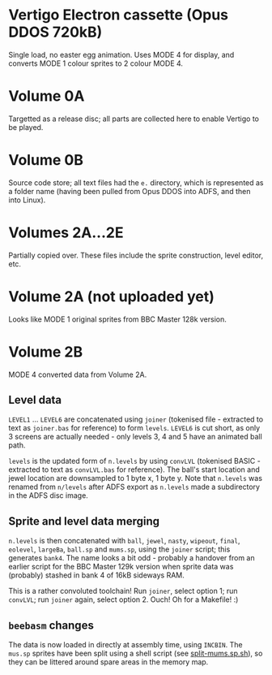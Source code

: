 # Vertigo Electron cassette (Opus DDOS 720kB)

Single load, no easter egg animation.
Uses MODE 4 for display, and converts MODE 1 colour sprites to 2 colour MODE 4.

# Volume 0A
Targetted as a release disc; all parts are collected here to enable Vertigo to be played.

# Volume 0B
Source code store; all text files had the `e.` directory, which is represented as a folder name (having been pulled from Opus DDOS into ADFS, and then into Linux).

# Volumes 2A...2E
Partially copied over. These files include the sprite construction, level editor, etc.

# Volume 2A (not uploaded yet)

Looks like MODE 1 original sprites from BBC Master 128k version.

# Volume 2B

MODE 4 converted data from Volume 2A.

## Level data
`LEVEL1` ... `LEVEL6` are concatenated using `joiner` (tokenised file - extracted to text as `joiner.bas` for reference) to form `levels`. `LEVEL6` is cut short, as only 3 screens are actually needed - only levels 3, 4 and 5 have an animated ball path.

`levels` is the updated form of `n.levels` by using `convLVL` (tokenised BASIC - extracted to text as `convLVL.bas` for reference). The ball's start location and jewel location are downsampled to 1 byte x, 1 byte y. Note that `n.levels` was renamed from `n/levels` after ADFS export as `n.levels` made a subdirectory in the ADFS disc image.

## Sprite and level data merging
`n.levels` is then concatenated with `ball`, `jewel`, `nasty`, `wipeout`, `final`, `eolevel`, `largeBa`, `ball.sp` and `mums.sp`,
using the `joiner` script; this generates `bank4`. The name looks a bit odd - probably a handover from an earlier script for the BBC Master 129k version when sprite data was (probably) stashed in bank 4 of 16kB sideways RAM.

This is a rather convoluted toolchain! Run `joiner`, select option 1; run `convLVL`; run `joiner` again, select option 2. Ouch! Oh for a Makefile! :)

## `beebasm` changes
The data is now loaded in directly at assembly time, using `INCBIN`. The `mus.sp` sprites have been split using a shell script (see [split-mums.sp.sh](../../src-electron-cassette/data/split-mums.sp.sh)), so they can be littered around spare areas in the memory map.
